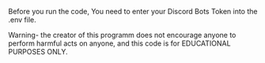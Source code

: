 Before you run the code, You need to enter your Discord Bots Token into the .env file.

Warning- the creator of this programm does not encourage anyone to perform harmful acts on anyone, and this code is for EDUCATIONAL PURPOSES ONLY.
